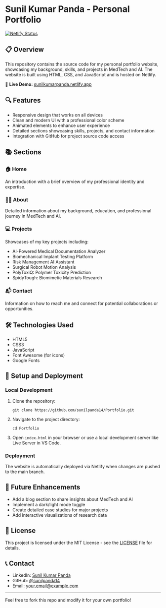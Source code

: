# Sunil Kumar Panda - Personal Portfolio

[![Netlify Status](https://api.netlify.com/api/v1/badges/your-netlify-badge-id/deploy-status)](https://app.netlify.com/sites/sunilkumarpanda/deploys)

## 📋 Overview

This repository contains the source code for my personal portfolio website, showcasing my background, skills, and projects in MedTech and AI. The website is built using HTML, CSS, and JavaScript and is hosted on Netlify.

🔗 **Live Demo:** [sunilkumarpanda.netlify.app](https://sunilkumarpanda.netlify.app/)

## 🔍 Features

- Responsive design that works on all devices
- Clean and modern UI with a professional color scheme
- Animated elements to enhance user experience
- Detailed sections showcasing skills, projects, and contact information
- Integration with GitHub for project source code access

## 📚 Sections

### 🏠 Home
An introduction with a brief overview of my professional identity and expertise.

### 👨‍💼 About
Detailed information about my background, education, and professional journey in MedTech and AI.

### 💻 Projects
Showcases of my key projects including:
- AI-Powered Medical Documentation Analyzer
- Biomechanical Implant Testing Platform
- Risk Management AI Assistant
- Surgical Robot Motion Analysis
- PolyToxiQ: Polymer Toxicity Prediction
- SpidyTough: Biomimetic Materials Research

### 📬 Contact
Information on how to reach me and connect for potential collaborations or opportunities.

## 🛠️ Technologies Used

- HTML5
- CSS3
- JavaScript
- Font Awesome (for icons)
- Google Fonts

## 🚀 Setup and Deployment

### Local Development

1. Clone the repository:
   ```
   git clone https://github.com/sunilpanda14/Portfolio.git
   ```

2. Navigate to the project directory:
   ```
   cd Portfolio
   ```

3. Open `index.html` in your browser or use a local development server like Live Server in VS Code.

### Deployment

The website is automatically deployed via Netlify when changes are pushed to the main branch.

## 📝 Future Enhancements

- Add a blog section to share insights about MedTech and AI
- Implement a dark/light mode toggle
- Create detailed case studies for major projects
- Add interactive visualizations of research data

## 📄 License

This project is licensed under the MIT License - see the [LICENSE](LICENSE) file for details.

## 📞 Contact

- LinkedIn: [Sunil Kumar Panda](https://www.linkedin.com/in/your-linkedin-username)
- GitHub: [@sunilpanda14](https://github.com/sunilpanda14)
- Email: [your.email@example.com](mailto:your.email@example.com)

---

Feel free to fork this repo and modify it for your own portfolio!